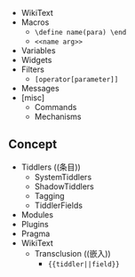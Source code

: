 
- WikiText
- Macros
  - `\define name(para) \end`
  - `<<name arg>>`
- Variables
- Widgets
- Filters
  - `[operator[parameter]]`  
- Messages
- [misc]
  - Commands
  - Mechanisms
## Concept
- Tiddlers ((条目))
  - SystemTiddlers 
  - ShadowTiddlers
  - Tagging
  - TiddlerFields
- Modules
- Plugins
- Pragma
- WikiText
  - Transclusion ((嵌入))
    - `{{tiddler||field}}`

